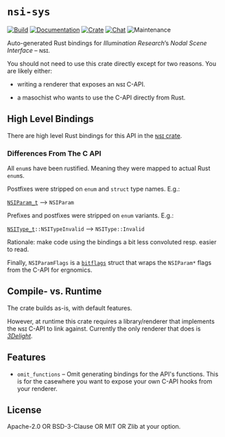 
# `nsi-sys`

[![Build](https://github.com/virtualritz/nsi-sys/workflows/Build/badge.svg)](https://github.com/virtualritz/nsi-sys/actions)
[![Documentation](https://docs.rs/nsi-sys/badge.svg)](https://docs.rs/nsi-sys)
[![Crate](https://img.shields.io/crates/v/nsi-sys.svg)](https://crates.io/crates/nsi-sys)
[![Chat](https://badges.gitter.im/n-s-i/community.svg)](https://gitter.im/n-s-i/community)
![Maintenance](https://img.shields.io/badge/maintenance-passively--maintained-yellowgreen.svg)

Auto-generated Rust bindings for *Illumination Research*’s *Nodal
Scene Interface* – ɴsɪ.

You should not need to use this crate directly except for two
reasons. You are likely either:

* writing a renderer that exposes an ɴsɪ C-API.

* a masochist who wants to use the C-API directly from Rust.

## High Level Bindings

There are high level Rust bindings for this API in the
[ɴsɪ crate](https://crates.io/crates/nsi/).

### Differences From The C API

All `enum`s have been rustified. Meaning they were mapped to actual Rust `enum`s.

Postfixes were stripped on `enum` and `struct` type names. E.g.:

[`NSIParam_t`](https://github.com/virtualritz/nsi-sys/blob/f1f05da59b558f9dd18f7afd37aa82d72b73b7da/include/nsi.h#L69-L77)
⟶ `NSIParam`

Prefixes and postfixes were stripped on `enum` variants. E.g.:

[`NSIType_t`](https://github.com/virtualritz/nsi-sys/blob/f1f05da59b558f9dd18f7afd37aa82d72b73b7da/include/nsi.h#L27-L41)`::NSITypeInvalid`
⟶ `NSIType::Invalid`

Rationale: make code using the bindings a bit less convoluted resp. easier
to read.

Finally, `NSIParamFlags` is a [`bitflags`](https://docs.rs/bitflags)
struct that wraps the `NSIParam*` flags from the C-API for ergnomics.

## Compile- vs. Runtime

The crate builds as-is, with default features.

However, at runtime this crate requires a library/renderer that
implements the ɴsɪ C-API to link against. Currently the only
renderer that does is [*3Delight*](https://www.3delight.com/).

## Features

* `omit_functions` – Omit generating bindings for the API's
   functions. This is for the casewhere you want to expose your own
   C-API hooks from your renderer.

## License

Apache-2.0 OR BSD-3-Clause OR MIT OR Zlib at your option.
